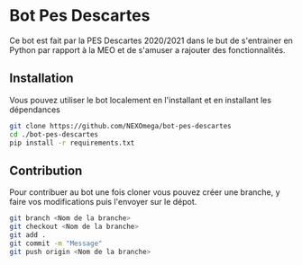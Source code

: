 # Bot Pes Descartes

Ce bot est fait par la PES Descartes 2020/2021 dans le but de s'entrainer en Python par rapport à la MEO et de s'amuser a rajouter des fonctionnalités.

## Installation

Vous pouvez utiliser le bot localement en l'installant et en installant les dépendances

```bash
git clone https://github.com/NEXOmega/bot-pes-descartes
cd ./bot-pes-descartes
pip install -r requirements.txt
```

## Contribution

Pour contribuer au bot une fois cloner vous pouvez créer une branche, y faire vos modifications puis l'envoyer sur le dépot.

```bash
git branch <Nom de la branche>
git checkout <Nom de la branche>
git add .
git commit -m "Message"
git push origin <Nom de la branche>
```
